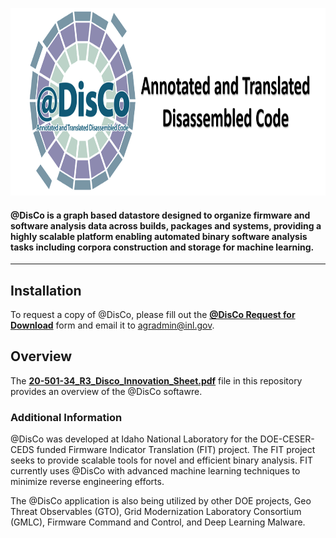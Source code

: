 <p>
  <img style="float: center;" height="300" src="/img/disco2.png">
<p/>

#### @DisCo is a graph based datastore designed to organize firmware and software analysis data across builds, packages and systems, providing a highly scalable platform enabling automated binary software analysis tasks including corpora construction and storage for machine learning.

- - - 
## Installation
To request a copy of @DisCo, please fill out the [**@DisCo Request for Download**](@DisCo_Request_for_Download.pdf) form and email it to agradmin@inl.gov.

## Overview
The [**20-501-34_R3_Disco_Innovation_Sheet.pdf**](20-501-34_R3_Disco_Innovation_Sheet.pdf) file in this repository provides an overview of the @DisCo softawre.

### Additional Information
@DisCo was developed at Idaho National Laboratory for the DOE-CESER-CEDS funded Firmware Indicator Translation (FIT) project. The FIT project seeks to provide scalable tools for novel and efficient binary analysis. FIT currently uses @DisCo with advanced machine learning techniques to minimize reverse engineering efforts.

The @DisCo application is also being utilized by other DOE projects, Geo Threat Observables (GTO), Grid Modernization Laboratory Consortium (GMLC), Firmware Command and Control, and Deep Learning Malware.
